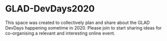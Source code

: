 # GLAD-DevDays2020
This space was created to collectively plan and share about the GLAD DevDays happening sometime in 2020. Please join to start sharing ideas for co-organising a relevant and interesting online event.
